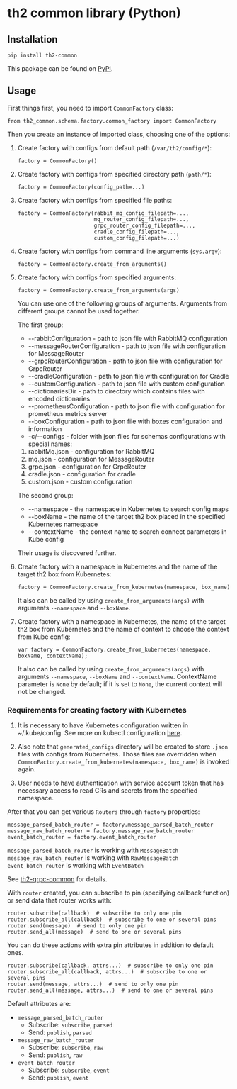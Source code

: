 # th2 common library (Python)

## Installation
```
pip install th2-common
```
This package can be found on [PyPI](https://pypi.org/project/th2-common/ "th2 common library").

## Usage

First things first, you need to import `CommonFactory` class:
```
from th2_common.schema.factory.common_factory import CommonFactory
```
Then you create an instance of imported class, choosing one of the options:
1. Create factory with configs from default path (`/var/th2/config/*`):
    ```
    factory = CommonFactory()
    ```
2. Create factory with configs from specified directory path (`path/*`):
    ```
    factory = CommonFactory(config_path=...)
    ```
3. Create factory with configs from specified file paths:
    ```
    factory = CommonFactory(rabbit_mq_config_filepath=...,
                            mq_router_config_filepath=...,
                            grpc_router_config_filepath=...,
                            cradle_config_filepath=...,
                            custom_config_filepath=...)
    ```
4. Create factory with configs from command line arguments (`sys.argv`):
    ```
    factory = CommonFactory.create_from_arguments()
    ```
5. Create factory with configs from specified arguments:
    ```
    factory = CommonFactory.create_from_arguments(args)
    ```
    You can use one of the following groups of arguments. Arguments from different
    groups cannot be used together. 
    
    The first group:
    * --rabbitConfiguration - path to json file with RabbitMQ configuration
    * --messageRouterConfiguration - path to json file with configuration for MessageRouter
    * --grpcRouterConfiguration - path to json file with configuration for GrpcRouter
    * --cradleConfiguration - path to json file with configuration for Cradle
    * --customConfiguration - path to json file with custom configuration
    * --dictionariesDir - path to directory which contains files with encoded dictionaries
    * --prometheusConfiguration - path to json file with configuration for prometheus metrics server
    * --boxConfiguration - path to json file with boxes configuration and information
    * -c/--configs - folder with json files for schemas configurations with special names:
    1. rabbitMq.json - configuration for RabbitMQ
    2. mq.json - configuration for MessageRouter
    3. grpc.json - configuration for GrpcRouter
    4. cradle.json - configuration for cradle
    5. custom.json - custom configuration
    
    The second group:
    * --namespace - the namespace in Kubernetes to search config maps
    * --boxName - the name of the target th2 box placed in the specified Kubernetes namespace
    * --contextName - the context name to search connect parameters in Kube config
    
    Their usage is discovered further.
    
6. Create factory with a namespace in Kubernetes and the name of the target th2 box from Kubernetes:
    ```
    factory = CommonFactory.create_from_kubernetes(namespace, box_name)
    ```
    It also can be called by using `create_from_arguments(args)` with arguments `--namespace` and `--boxName`.
    
7. Create factory with a namespace in Kubernetes, the name of the target th2 box from Kubernetes and the name of context to choose the context from Kube config: 
    ```
    var factory = CommonFactory.create_from_kubernetes(namespace, boxName, contextName);
    ```
    It also can be called by using `create_from_arguments(args)` with arguments `--namespace`, `--boxName` and `--contextName`. 
    ContextName parameter is `None` by default; if it is set to `None`, the current context will not be changed.
### Requirements for creating factory with Kubernetes

1. It is necessary to have Kubernetes configuration written in ~/.kube/config. See more on kubectl configuration [here](https://kubernetes.io/docs/tasks/access-application-cluster/configure-access-multiple-clusters/).

2. Also note that `generated_configs` directory will be created to store `.json` files with configs from Kubernetes. Those files are overridden when `CommonFactory.create_from_kubernetes(namespace, box_name)` is invoked again. 
3. User needs to have authentication with service account token that has necessary access to read CRs and secrets from the specified namespace.

After that you can get various `Routers` through `factory` properties:
```
message_parsed_batch_router = factory.message_parsed_batch_router
message_raw_batch_router = factory.message_raw_batch_router
event_batch_router = factory.event_batch_router
```

`message_parsed_batch_router` is working with `MessageBatch` <br>
`message_raw_batch_router` is working with `RawMessageBatch` <br>
`event_batch_router` is working with `EventBatch`

See [th2-grpc-common](https://github.com/th2-net/th2-grpc-common/blob/master/src/main/proto/th2_grpc_common/common.proto "common.proto") for details.

With `router` created, you can subscribe to pin (specifying callback function) or send data that router works with:
```
router.subscribe(callback)  # subscribe to only one pin 
router.subscribe_all(callback)  # subscribe to one or several pins
router.send(message)  # send to only one pin
router.send_all(message)  # send to one or several pins
```
You can do these actions with extra pin attributes in addition to default ones.
```
router.subscribe(callback, attrs...)  # subscribe to only one pin
router.subscribe_all(callback, attrs...)  # subscribe to one or several pins
router.send(message, attrs...)  # send to only one pin
router.send_all(message, attrs...)  # send to one or several pins
```
Default attributes are:
- `message_parsed_batch_router`
    - Subscribe: `subscribe`, `parsed`
    - Send: `publish`, `parsed`
- `message_raw_batch_router`
    - Subscribe: `subscribe`, `raw`
    - Send: `publish`, `raw`
- `event_batch_router`
    - Subscribe: `subscribe`, `event`
    - Send: `publish`, `event`
